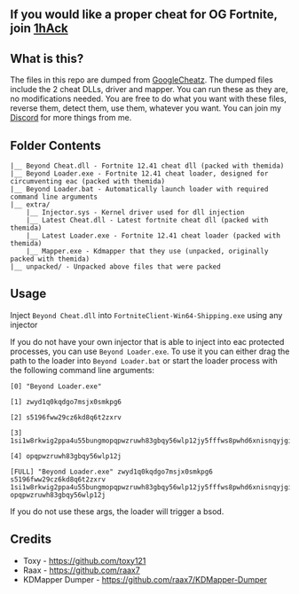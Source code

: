 ## If you would like a proper cheat for OG Fortnite, join [1hAck](https://discord.gg/1hack)

## What is this?
The files in this repo are dumped from [GoogleCheatz](https://googlecheatz.store). The dumped files include the 2 cheat DLLs, driver and mapper. You can run these as they are, no modifications needed. You are free to do what you want with these files, reverse them, detect them, use them, whatever you want. You can join my [Discord](https://discord.gg/xFjwbcE7Fu) for more things from me.

## Folder Contents
```
|__ Beyond Cheat.dll - Fortnite 12.41 cheat dll (packed with themida)
|__ Beyond Loader.exe - Fortnite 12.41 cheat loader, designed for circumventing eac (packed with themida)
|__ Beyond Loader.bat - Automatically launch loader with required command line arguments
|__ extra/
    |__ Injector.sys - Kernel driver used for dll injection
    |__ Latest Cheat.dll - Latest fortnite cheat dll (packed with themida)
    |__ Latest Loader.exe - Fortnite 12.41 cheat loader (packed with themida)
    |__ Mapper.exe - Kdmapper that they use (unpacked, originally packed with themida)
|__ unpacked/ - Unpacked above files that were packed
```

## Usage
Inject `Beyond Cheat.dll` into `FortniteClient-Win64-Shipping.exe` using any injector<br>

If you do not have your own injector that is able to inject into eac protected processes, you can use `Beyond Loader.exe`. To use it you can either drag the path to the loader into `Beyond Loader.bat` or start the loader process with the following command line arguments:
```
[0] "Beyond Loader.exe"
 
[1] zwyd1q0kqdgo7msjx0smkpg6
 
[2] s5196fww29cz6kd8q6t2zxrv
 
[3] 1si1w8rkwig2ppa4u55bungmopqpwzruwh83gbqy56wlp12jy5fffws8pwhd6xnisnqyjgiu
 
[4] opqpwzruwh83gbqy56wlp12j
 
[FULL] "Beyond Loader.exe" zwyd1q0kqdgo7msjx0smkpg6 s5196fww29cz6kd8q6t2zxrv 1si1w8rkwig2ppa4u55bungmopqpwzruwh83gbqy56wlp12jy5fffws8pwhd6xnisnqyjgiu opqpwzruwh83gbqy56wlp12j
```
If you do not use these args, the loader will trigger a bsod.

## Credits
- Toxy - https://github.com/toxy121
- Raax - https://github.com/raax7
- KDMapper Dumper - https://github.com/raax7/KDMapper-Dumper
